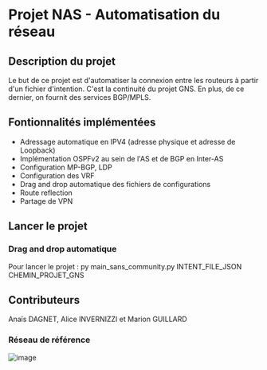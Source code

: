 # Projet NAS - Automatisation du réseau

## Description du projet
Le but de ce projet est d'automatiser la connexion entre les routeurs à partir d'un fichier d'intention. C'est la continuité du projet GNS. En plus, de ce dernier, on fournit des services BGP/MPLS.

## Fontionnalités implémentées
- Adressage automatique en IPV4 (adresse physique et adresse de Loopback)
- Implémentation OSPFv2 au sein de l'AS et de BGP en Inter-AS
- Configuration MP-BGP, LDP
- Configuration des VRF
- Drag and drop automatique des fichiers de configurations
- Route reflection
- Partage de VPN

## Lancer le projet
### Drag and drop automatique
Pour lancer le projet : py main_sans_community.py INTENT_FILE_JSON CHEMIN_PROJET_GNS


## Contributeurs
Anaïs DAGNET, Alice INVERNIZZI et Marion GUILLARD

### Réseau de référence
![image](https://github.com/user-attachments/assets/811c3436-3d74-4b45-89ba-5faec7ea9774)
